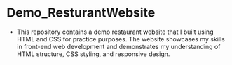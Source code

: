 # Demo_ResturantWebsite

* This repository contains a demo restaurant website that I built using HTML and CSS for practice purposes. The website showcases my skills in front-end web development and demonstrates my understanding of HTML structure, CSS styling, and responsive design.
